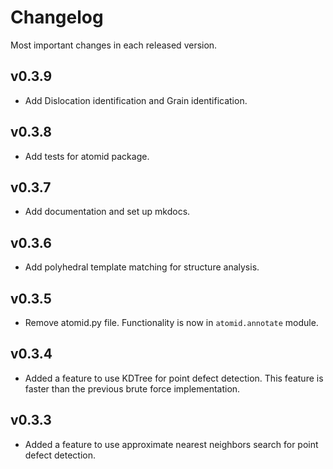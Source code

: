 # Changelog

Most important changes in each released version.

## v0.3.9

* Add Dislocation identification and Grain identification.

## v0.3.8

* Add tests for atomid package.

## v0.3.7

* Add documentation and set up mkdocs.

## v0.3.6

* Add polyhedral template matching for structure analysis.

## v0.3.5

* Remove atomid.py file. Functionality is now in `atomid.annotate` module.

## v0.3.4

* Added a feature to use KDTree for point defect detection. This feature is faster than the previous brute force implementation.

## v0.3.3

* Added a feature to use approximate nearest neighbors search for point defect detection.